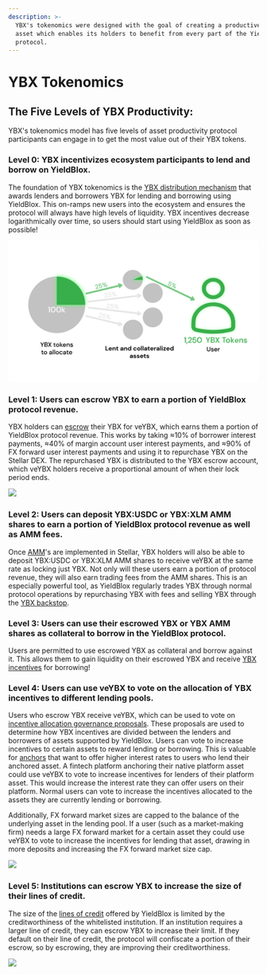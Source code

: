 ```yaml
---
description: >-
  YBX's tokenomics were designed with the goal of creating a productive platform
  asset which enables its holders to benefit from every part of the YieldBlox
  protocol.
---
```


# YBX Tokenomics

## The Five Levels of YBX Productivity:

YBX's tokenomics model has five levels of asset productivity protocol participants can engage in to get the most value out of their YBX tokens.

### Level 0: YBX incentivizes ecosystem participants to lend and borrow on YieldBlox.

The foundation of YBX tokenomics is the [YBX distribution mechanism](./#how-do-i-get-ybx-tokens) that awards lenders and borrowers YBX for lending and borrowing using YieldBlox. This on-ramps new users into the ecosystem and ensures the protocol will always have high levels of liquidity. YBX incentives decrease logarithmically over time, so users should start using YieldBlox as soon as possible!

![](<../../.gitbook/assets/image (19).png>)

### Level 1: Users can escrow YBX to earn a portion of YieldBlox protocol revenue.

YBX holders can [escrow](../escrowing.md) their YBX for veYBX, which earns them a portion of YieldBlox protocol revenue. This works by taking ≈10% of borrower interest payments, ≈40% of margin account user interest payments, and ≈90% of FX forward user interest payments and using it to repurchase YBX on the Stellar DEX. The repurchased YBX is distributed to the YBX escrow account, which veYBX holders receive a proportional amount of when their lock period ends.

![](https://lh4.googleusercontent.com/B7dihereU-pc6_BK4AdUiwcw7JqjGL4cXC3KoPwdXGF5t3qmfEL0gGmt6aVmdD0Az_063N4FN5Y2SPl1Xu5HBxY4yyjMUZ0qJmF4f73SCqEf0-v-kVmVzKuT4j1g_MhltuuJFcvgPa8)

### Level 2: Users can deposit YBX:USDC or YBX:XLM AMM shares to earn a portion of YieldBlox protocol revenue as well as AMM fees.

Once [AMM](https://github.com/stellar/stellar-protocol/blob/master/core/cap-0038.md)'s are implemented in Stellar, YBX holders will also be able to deposit YBX:USDC or YBX:XLM AMM shares to receive veYBX at the same rate as locking just YBX. Not only will these users earn a portion of protocol revenue, they will also earn trading fees from the AMM shares. This is an especially powerful tool, as YieldBlox regularly trades YBX through normal protocol operations by repurchasing YBX with fees and selling YBX through the [YBX backstop](../../technical-docs/protocol/#ybx-backstop).

### Level 3: Users can use their escrowed YBX or YBX AMM shares as collateral to borrow in the YieldBlox protocol.

Users are permitted to use escrowed YBX as collateral and borrow against it. This allows them to gain liquidity on their escrowed YBX and receive [YBX incentives](./#how-are-ybx-tokens-distributed) for borrowing!

### Level 4: Users can use veYBX to vote on the allocation of YBX incentives to different lending pools.

Users who escrow YBX receive veYBX, which can be used to vote on [incentive allocation governance proposals](../governance.md#ybx-incentive-allocations). These proposals are used to determine how YBX incentives are divided between the lenders and borrowers of assets supported by YieldBlox. Users can vote to increase incentives to certain assets to reward lending or borrowing. This is valuable for [anchors](../why-stellar.md#what-are-anchors) that want to offer higher interest rates to users who lend their anchored asset. A fintech platform anchoring their native platform asset could use veYBX to vote to increase incentives for lenders of their platform asset. This would increase the interest rate they can offer users on their platform. Normal users can vote to increase the incentives allocated to the assets they are currently lending or borrowing.

Additionally, FX forward market sizes are capped to the balance of the underlying asset in the lending pool. If a user (such as a market-making firm) needs a large FX forward market for a certain asset they could use veYBX to vote to increase the incentives for lending that asset, drawing in more deposits and increasing the FX forward market size cap.

![](https://lh6.googleusercontent.com/lFe2-z50zrOS4vpSythS6Tgplxp0n0FXWE-P7xxArT0FOncSWx7oXIZP8kNrybGHmMhRgMjfpBkOBY7oVUBRj9UnSHqu_pw9kQvI8ZvQyAENh3yyQjgQBN608rOl1dUbtsrJGR6pou4)

### Level 5: Institutions can escrow YBX to increase the size of their lines of credit.

The size of the [lines of credit](broken-reference) offered by YieldBlox is limited by the creditworthiness of the whitelisted institution. If an institution requires a larger line of credit, they can escrow YBX to increase their limit. If they default on their line of credit, the protocol will confiscate a portion of their escrow, so by escrowing, they are improving their creditworthiness.

![](https://lh6.googleusercontent.com/iyEwL84K51m2vF4tS77wRIGJlL4rf8CylNwBYWuBJIYBh17zVA1hGfpbOZTFSX2Gp1emRT2gMraj3oOwAqQl4WAO5oZXXk1bCCQZzkU62VkYsdY2UiesJxOgx18eMW1YxNDZD0FOtYc)
